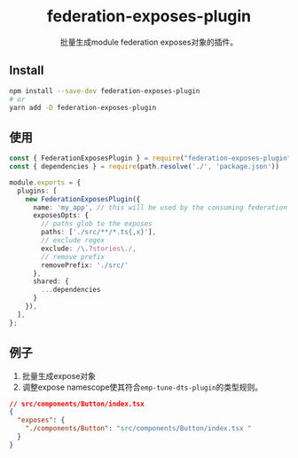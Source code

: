 <div align="center">
  <h1>federation-exposes-plugin</h1>
  <p>批量生成module federation exposes对象的插件。</p>
</div>

## Install

```sh
npm install --save-dev federation-exposes-plugin
# or
yarn add -D federation-exposes-plugin
```

## 使用

```ts
const { FederationExposesPlugin } = require("federation-exposes-plugin");
const { dependencies } = require(path.resolve('./', 'package.json'))

module.exports = {
  plugins: [
    new FederationExposesPlugin({
      name: 'my_app', // this will be used by the consuming federation host
      exposesOpts: {
        // paths glob to the exposes
        paths: ['./src/**/*.ts{,x}'],
        // exclude regex
        exclude: /\.?stories\./,
        // remove prefix
        removePrefix: './src/'
      },
      shared: {
        ...dependencies
      }
    }),
  ],
};
```

## 例子

1. 批量生成expose对象
2. 调整expose namescope使其符合`emp-tune-dts-plugin`的类型规则。

```json
// src/components/Button/index.tsx
{
  "exposes": {
    "./components/Button": "src/components/Button/index.tsx "
  }
}

 ```